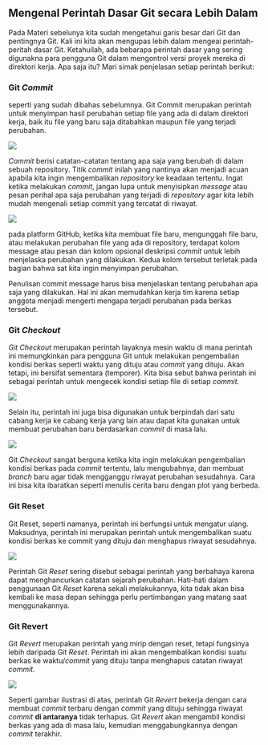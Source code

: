 ## Mengenal Perintah Dasar Git secara Lebih Dalam

Pada Materi sebelunya kita sudah mengetahui garis besar dari Git dan pentingnya Git. Kali ini kita akan mengupas lebih dalam mengeai perintah-peritah dasar Git. Ketahuilah, ada bebarapa perintah dasar yang sering digunakna para pengguna Git dalam mengontrol versi proyek mereka di direktori kerja. Apa saja itu? Mari simak penjelasan setiap perintah berikut:

### Git *Commit*

seperti yang sudah dibahas sebelumnya. Git Commit merupakan perintah untuk menyimpan hasil perubahan setiap file yang ada di dalam direktori kerja, baik itu file yang baru saja ditabahkan maupun file yang terjadi perubahan.

<img src="/home/anggads_01/Public/bahasa pemrograman/dicoding_resources/20210717215833d8cbf5f06970602c042fc5edabf28585.png">

*Commit* berisi catatan-catatan tentang apa saja yang berubah di dalam sebuah repository. Titik *commit* inilah yang nantinya akan menjadi acuan apabila kita ingin mengembalikan *repository* ke keadaan tertentu. Ingat ketika melakukan *commit*, jangan lupa untuk menyisipkan *message* atau pesan perihal apa saja perubahan yang terjadi di *repository* agar kita lebih mudah mengenali setiap commit yang tercatat di riwayat.

<img src="/home/anggads_01/Public/bahasa pemrograman/dicoding_resources/20210705115729b05fca8a084ef1ec2244d1eada8ad9e2.jpeg">

pada platform GitHub, ketika kita membuat file baru, mengunggah file baru, atau melakukan perubahan file yang ada di repository, terdapat kolom message atau pesan dan kolom opsional deskripsi *commit* untuk lebih menjelaska perubahan yang dilakukan. Kedua kolom tersebut terletak pada bagian bahwa sat kita ingin menyimpan perubahan.

Penulisan commit message harus bisa menjelaskan tentang perubahan apa saja yang dilakukan. Hal ini akan memudahkan kerja tim karena setiap anggota menjadi mengerti mengapa terjadi perubahan pada berkas tersebut.

### Git *Checkout*

*Git Checkout* merupakan perintah layaknya mesin waktu di mana perintah ini memungkinkan para pengguna Git untuk melakukan pengembalian kondisi berkas seperti waktu yang dituju atau *commit* yang dituju. Akan tetapi, ini bersifat sementara (temporer). Kita bisa sebut bahwa perintah ini sebagai perintah untuk mengecek kondisi setiap file di setiap *commit.*

<img src="/home/anggads_01/Public/bahasa pemrograman/dicoding_resources/202107172201391b7a925bec808ed61d91fe366e1ec236.png">

Selain itu, perintah ini juga bisa digunakan untuk berpindah dari satu cabang kerja ke cabang kerja yang lain atau dapat kita gunakan untuk membuat perubahan baru berdasarkan *commit* di masa lalu.

<img src="/home/anggads_01/Public/bahasa pemrograman/dicoding_resources/20210717220211204892ad9c91eeffa7bf3ffcee25dbab.png">

Git *Checkout* sangat berguna ketika kita ingin melakukan pengembalian kondisi berkas pada *commit* tertentu, lalu mengubahnya, dan membuat *branch* baru agar tidak mengganggu riwayat perubahan sesudahnya. Cara ini bisa kita ibaratkan seperti menulis cerita baru dengan plot yang berbeda.

### Git Reset

Git Reset, seperti namanya, perintah ini berfungsi untuk mengatur ulang. Maksudnya, perintah ini merupakan perintah untuk mengembalikan suatu kondisi berkas ke commit yang dituju dan menghapus riwayat sesudahnya.

<img src="/home/anggads_01/Public/bahasa pemrograman/dicoding_resources/20210717220247b5b6ec037e74e66049a75251d52246e0.png">

Perintah Git *Reset* sering disebut sebagai perintah yang berbahaya karena dapat menghancurkan catatan sejarah perubahan. Hati-hati dalam penggunaan Git *Reset* karena sekali melakukannya, kita tidak akan bisa kembali ke masa depan sehingga perlu pertimbangan yang matang saat menggunakannya.

### Git Revert

Git *Revert* merupakan perintah yang mirip dengan reset, tetapi fungsinya lebih daripada Git *Reset*.  Perintah ini akan mengembalikan kondisi suatu berkas ke waktu/*commit* yang dituju tanpa menghapus catatan riwayat *commit.*

<img src="/home/anggads_01/Public/bahasa pemrograman/dicoding_resources/20210717220315517495e1aa4d4b05f0fb137bba3640c8.png">

Seperti gambar ilustrasi di atas, perintah Git *Revert* bekerja dengan cara membuat *commit* terbaru dengan *commit* yang dituju sehingga riwayat *commit* **di antaranya** tidak terhapus. Git *Revert* akan mengambil kondisi berkas yang ada di masa lalu, kemudian menggabungkannya dengan *commit* terakhir.